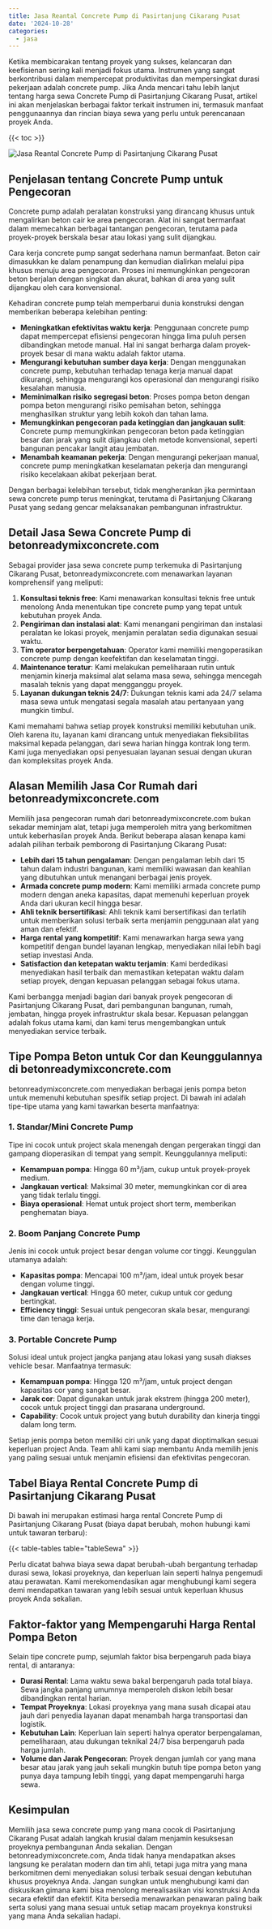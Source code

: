 ```yaml
---
title: Jasa Reantal Concrete Pump di Pasirtanjung Cikarang Pusat
date: '2024-10-28'
categories:
  - jasa
---
```


Ketika membicarakan tentang proyek yang sukses, kelancaran dan keefisienan sering kali menjadi fokus utama. Instrumen yang sangat berkontribusi dalam mempercepat produktivitas dan mempersingkat durasi pekerjaan adalah concrete pump. Jika Anda mencari tahu lebih lanjut tentang harga sewa Concrete Pump di Pasirtanjung Cikarang Pusat, artikel ini akan menjelaskan berbagai faktor terkait instrumen ini, termasuk manfaat penggunaannya dan rincian biaya sewa yang perlu untuk perencanaan proyek Anda.

{{< toc >}}

![Jasa Reantal Concrete Pump di Pasirtanjung Cikarang Pusat](https://betoncor8.github.io/pump/concrete-pump%20(1).png)

## Penjelasan tentang Concrete Pump untuk Pengecoran

Concrete pump adalah peralatan konstruksi yang dirancang khusus untuk mengalirkan beton cair ke area pengecoran. Alat ini sangat bermanfaat dalam memecahkan berbagai tantangan pengecoran, terutama pada proyek-proyek berskala besar atau lokasi yang sulit dijangkau.

Cara kerja concrete pump sangat sederhana namun bermanfaat. Beton cair dimasukkan ke dalam penampung dan kemudian dialirkan melalui pipa khusus menuju area pengecoran. Proses ini memungkinkan pengecoran beton berjalan dengan singkat dan akurat, bahkan di area yang sulit dijangkau oleh cara konvensional.

Kehadiran concrete pump telah memperbarui dunia konstruksi dengan memberikan beberapa kelebihan penting:

- **Meningkatkan efektivitas waktu kerja**: Penggunaan concrete pump dapat mempercepat efisiensi pengecoran hingga lima puluh persen dibandingkan metode manual. Hal ini sangat berharga dalam proyek-proyek besar di mana waktu adalah faktor utama.
- **Mengurangi kebutuhan sumber daya kerja**: Dengan menggunakan concrete pump, kebutuhan terhadap tenaga kerja manual dapat dikurangi, sehingga mengurangi kos operasional dan mengurangi risiko kesalahan manusia.
- **Meminimalkan risiko segregasi beton**: Proses pompa beton dengan pompa beton mengurangi risiko pemisahan beton, sehingga menghasilkan struktur yang lebih kokoh dan tahan lama.
- **Memungkinkan pengecoran pada ketinggian dan jangkauan sulit**: Concrete pump memungkinkan pengecoran beton pada ketinggian besar dan jarak yang sulit dijangkau oleh metode konvensional, seperti bangunan pencakar langit atau jembatan.
- **Menambah keamanan pekerja**: Dengan mengurangi pekerjaan manual, concrete pump meningkatkan keselamatan pekerja dan mengurangi risiko kecelakaan akibat pekerjaan berat.

Dengan berbagai kelebihan tersebut, tidak mengherankan jika permintaan sewa concrete pump terus meningkat, terutama di Pasirtanjung Cikarang Pusat yang sedang gencar melaksanakan pembangunan infrastruktur.

## Detail Jasa Sewa Concrete Pump di betonreadymixconcrete.com

Sebagai provider jasa sewa concrete pump terkemuka di Pasirtanjung Cikarang Pusat, betonreadymixconcrete.com menawarkan layanan komprehensif yang meliputi:

1. **Konsultasi teknis free**: Kami menawarkan konsultasi teknis free untuk menolong Anda menentukan tipe concrete pump yang tepat untuk kebutuhan proyek Anda.
2. **Pengiriman dan instalasi alat**: Kami menangani pengiriman dan instalasi peralatan ke lokasi proyek, menjamin peralatan sedia digunakan sesuai waktu.
3. **Tim operator berpengetahuan**: Operator kami memiliki mengoperasikan concrete pump dengan keefektifan dan keselamatan tinggi.
4. **Maintenance teratur**: Kami melakukan pemeliharaan rutin untuk menjamin kinerja maksimal alat selama masa sewa, sehingga mencegah masalah teknis yang dapat mengganggu proyek.
5. **Layanan dukungan teknis 24/7**: Dukungan teknis kami ada 24/7 selama masa sewa untuk mengatasi segala masalah atau pertanyaan yang mungkin timbul.

Kami memahami bahwa setiap proyek konstruksi memiliki kebutuhan unik. Oleh karena itu, layanan kami dirancang untuk menyediakan fleksibilitas maksimal kepada pelanggan, dari sewa harian hingga kontrak long term. Kami juga menyediakan opsi penyesuaian layanan sesuai dengan ukuran dan kompleksitas proyek Anda.

## Alasan Memilih Jasa Cor Rumah dari betonreadymixconcrete.com

Memilih jasa pengecoran rumah dari betonreadymixconcrete.com bukan sekadar meminjam alat, tetapi juga memperoleh mitra yang berkomitmen untuk keberhasilan proyek Anda. Berikut beberapa alasan kenapa kami adalah pilihan terbaik pemborong di Pasirtanjung Cikarang Pusat:

- **Lebih dari 15 tahun pengalaman**: Dengan pengalaman lebih dari 15 tahun dalam industri bangunan, kami memiliki wawasan dan keahlian yang dibutuhkan untuk menangani berbagai jenis proyek.
- **Armada concrete pump modern**: Kami memiliki armada concrete pump modern dengan aneka kapasitas, dapat memenuhi keperluan proyek Anda dari ukuran kecil hingga besar.
- **Ahli teknik bersertifikasi**: Ahli teknik kami bersertifikasi dan terlatih untuk memberikan solusi terbaik serta menjamin penggunaan alat yang aman dan efektif.
- **Harga rental yang kompetitif**: Kami menawarkan harga sewa yang kompetitif dengan bundel layanan lengkap, menyediakan nilai lebih bagi setiap investasi Anda.
- **Satisfaction dan ketepatan waktu terjamin**: Kami berdedikasi menyediakan hasil terbaik dan memastikan ketepatan waktu dalam setiap proyek, dengan kepuasan pelanggan sebagai fokus utama.

Kami berbangga menjadi bagian dari banyak proyek pengecoran di Pasirtanjung Cikarang Pusat, dari pembangunan bangunan, rumah, jembatan, hingga proyek infrastruktur skala besar. Kepuasan pelanggan adalah fokus utama kami, dan kami terus mengembangkan untuk menyediakan service terbaik.

## Tipe Pompa Beton untuk Cor dan Keunggulannya di betonreadymixconcrete.com

betonreadymixconcrete.com menyediakan berbagai jenis pompa beton untuk memenuhi kebutuhan spesifik setiap project. Di bawah ini adalah tipe-tipe utama yang kami tawarkan beserta manfaatnya:

### 1\. Standar/Mini Concrete Pump

Tipe ini cocok untuk project skala menengah dengan pergerakan tinggi dan gampang dioperasikan di tempat yang sempit. Keunggulannya meliputi:

- **Kemampuan pompa**: Hingga 60 m³/jam, cukup untuk proyek-proyek medium.
- **Jangkauan vertical**: Maksimal 30 meter, memungkinkan cor di area yang tidak terlalu tinggi.
- **Biaya operasional**: Hemat untuk project short term, memberikan penghematan biaya.

### 2\. Boom Panjang Concrete Pump

Jenis ini cocok untuk project besar dengan volume cor tinggi. Keunggulan utamanya adalah:

- **Kapasitas pompa**: Mencapai 100 m³/jam, ideal untuk proyek besar dengan volume tinggi.
- **Jangkauan vertical**: Hingga 60 meter, cukup untuk cor gedung bertingkat.
- **Efficiency tinggi**: Sesuai untuk pengecoran skala besar, mengurangi time dan tenaga kerja.

### 3\. Portable Concrete Pump

Solusi ideal untuk project jangka panjang atau lokasi yang susah diakses vehicle besar. Manfaatnya termasuk:

- **Kemampuan pompa**: Hingga 120 m³/jam, untuk project dengan kapasitas cor yang sangat besar.
- **Jarak cor**: Dapat digunakan untuk jarak ekstrem (hingga 200 meter), cocok untuk project tinggi dan prasarana underground.
- **Capability**: Cocok untuk project yang butuh durability dan kinerja tinggi dalam long term.

Setiap jenis pompa beton memiliki ciri unik yang dapat dioptimalkan sesuai keperluan project Anda. Team ahli kami siap membantu Anda memilih jenis yang paling sesuai untuk menjamin efisiensi dan efektivitas pengecoran.

## Tabel Biaya Rental Concrete Pump di Pasirtanjung Cikarang Pusat

Di bawah ini merupakan estimasi harga rental Concrete Pump di Pasirtanjung Cikarang Pusat (biaya dapat berubah, mohon hubungi kami untuk tawaran terbaru):

{{< table-tables table="tableSewa" >}}

Perlu dicatat bahwa biaya sewa dapat berubah-ubah bergantung terhadap durasi sewa, lokasi proyeknya, dan keperluan lain seperti halnya pengemudi atau perawatan. Kami merekomendasikan agar menghubungi kami segera demi mendapatkan tawaran yang lebih sesuai untuk keperluan khusus proyek Anda sekalian.

## Faktor-faktor yang Mempengaruhi Harga Rental Pompa Beton

Selain tipe concrete pump, sejumlah faktor bisa berpengaruh pada biaya rental, di antaranya:

- **Durasi Rental**: Lama waktu sewa bakal berpengaruh pada total biaya. Sewa jangka panjang umumnya memperoleh diskon lebih besar dibandingkan rental harian.
- **Tempat Proyeknya**: Lokasi proyeknya yang mana susah dicapai atau jauh dari penyedia layanan dapat menambah harga transportasi dan logistik.
- **Kebutuhan Lain**: Keperluan lain seperti halnya operator berpengalaman, pemeliharaan, atau dukungan teknikal 24/7 bisa berpengaruh pada harga jumlah.
- **Volume dan Jarak Pengecoran**: Proyek dengan jumlah cor yang mana besar atau jarak yang jauh sekali mungkin butuh tipe pompa beton yang punya daya tampung lebih tinggi, yang dapat mempengaruhi harga sewa.

## Kesimpulan

Memilih jasa sewa concrete pump yang mana cocok di Pasirtanjung Cikarang Pusat adalah langkah krusial dalam menjamin kesuksesan proyeknya pembangunan Anda sekalian. Dengan betonreadymixconcrete.com, Anda tidak hanya mendapatkan akses langsung ke peralatan modern dan tim ahli, tetapi juga mitra yang mana berkomitmen demi menyediakan solusi terbaik sesuai dengan kebutuhan khusus proyeknya Anda. Jangan sungkan untuk menghubungi kami dan diskusikan gimana kami bisa menolong merealisasikan visi konstruksi Anda secara efektif dan efektif. Kita bersedia menawarkan penawaran paling baik serta solusi yang mana sesuai untuk setiap macam proyeknya konstruksi yang mana Anda sekalian hadapi.

